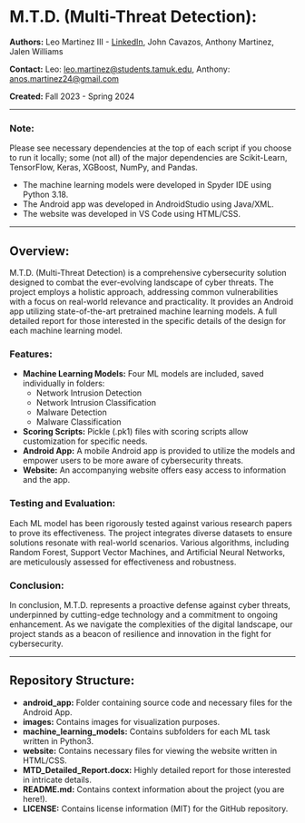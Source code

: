 # M.T.D. (Multi-Threat Detection):

**Authors:** Leo Martinez III - [LinkedIn](https://www.linkedin.com/in/leo-martinez-iii/), John Cavazos, Anthony Martinez, Jalen Williams

**Contact:** Leo: [leo.martinez@students.tamuk.edu](mailto:leo.martinez@students.tamuk.edu), Anthony: [anos.martinez24@gmail.com](mailto:anos.martinez24@gmail.com)

**Created:** Fall 2023 - Spring 2024

---

### Note:
Please see necessary dependencies at the top of each script if you choose to run it locally; some (not all) of the major dependencies are Scikit-Learn, TensorFlow, Keras, XGBoost, NumPy, and Pandas.

- The machine learning models were developed in Spyder IDE using Python 3.18.
- The Android app was developed in AndroidStudio using Java/XML.
- The website was developed in VS Code using HTML/CSS.

---

## Overview:

M.T.D. (Multi-Threat Detection) is a comprehensive cybersecurity solution designed to combat the ever-evolving landscape of cyber threats. The project employs a holistic approach, addressing common vulnerabilities with a focus on real-world relevance and practicality. It provides an Android app utilizing state-of-the-art pretrained machine learning models. A full detailed report for those interested in the specific details of the design for each machine learning model.

### Features:

- **Machine Learning Models:** Four ML models are included, saved individually in folders:
  - Network Intrusion Detection
  - Network Intrusion Classification
  - Malware Detection
  - Malware Classification
- **Scoring Scripts:** Pickle (.pk1) files with scoring scripts allow customization for specific needs.
- **Android App:** A mobile Android app is provided to utilize the models and empower users to be more aware of cybersecurity threats.
- **Website:** An accompanying website offers easy access to information and the app.

### Testing and Evaluation:

Each ML model has been rigorously tested against various research papers to prove its effectiveness. The project integrates diverse datasets to ensure solutions resonate with real-world scenarios. Various algorithms, including Random Forest, Support Vector Machines, and Artificial Neural Networks, are meticulously assessed for effectiveness and robustness.

### Conclusion:

In conclusion, M.T.D. represents a proactive defense against cyber threats, underpinned by cutting-edge technology and a commitment to ongoing enhancement. As we navigate the complexities of the digital landscape, our project stands as a beacon of resilience and innovation in the fight for cybersecurity.

---

## Repository Structure:

- **android_app:** Folder containing source code and necessary files for the Android App.
- **images:** Contains images for visualization purposes.
- **machine_learning_models:** Contains subfolders for each ML task written in Python3.
- **website:** Contains necessary files for viewing the website written in HTML/CSS.
- **MTD_Detailed_Report.docx:** Highly detailed report for those interested in intricate details.
- **README.md:** Contains context information about the project (you are here!).
- **LICENSE:** Contains license information (MIT) for the GitHub repository.
